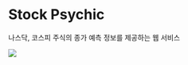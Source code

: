 # Stock Psychic
나스닥, 코스피 주식의 종가 예측 정보를 제공하는 웹 서비스
<div><img src="https://user-images.githubusercontent.com/62537764/99362030-4800a600-28f6-11eb-947c-c7039cbba096.png"></div>
